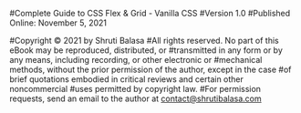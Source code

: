 #Complete Guide to CSS Flex & Grid - Vanilla CSS
#Version 1.0
#Published Online: November 5, 2021

#Copyright © 2021 by Shruti Balasa
#All rights reserved. No part of this eBook may be reproduced, distributed, or
#transmitted in any form or by any means, including recording, or other electronic or
#mechanical methods, without the prior permission of the author, except in the case
#of brief quotations embodied in critical reviews and certain other noncommercial
#uses permitted by copyright law.
#For permission requests, send an email to the author at contact@shrutibalasa.com

